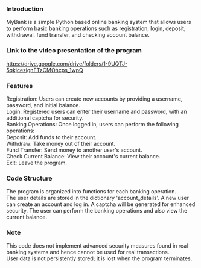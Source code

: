 ### Introduction
MyBank is a simple Python based online banking system that allows users to perform basic banking operations such as registration, login, deposit, withdrawal, fund transfer, and checking account balance.
### Link to the video presentation of the program
https://drive.google.com/drive/folders/1-9UQTJ-5qkjcezlgnFTzCMOhcps_1wpQ
### Features
Registration: Users can create new accounts by providing a username, password, and initial balance.<br>
Login: Registered users can enter their username and password, with an additional captcha for security.<br>
Banking Operations: Once logged in, users can perform the following operations:<br>
Deposit: Add funds to their account.<br>
Withdraw: Take money out of their account.<br>
Fund Transfer: Send money to another user's account.<br>
Check Current Balance: View their account's current balance.<br>
Exit: Leave the program.
### Code Structure
The program is organized into functions for each banking operation.<br>
The user details are stored in the dictionary 'account_details'. A new user can create an account and log in. A captcha will be generated for enhanced security. The user can perform the banking operations and also view the current balance.
### Note
This code does not implement advanced security measures found in real banking systems and hence cannot be used for real transactions.<br>
User data is not persistently stored; it is lost when the program terminates.
